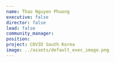 ```yaml
---
name: Thao Nguyen Phuong
executive: false
director: false
lead: false
community_manager:   
position: 
project: COVID South Korea
image: ../assets/default_exec_image.png
---
```

